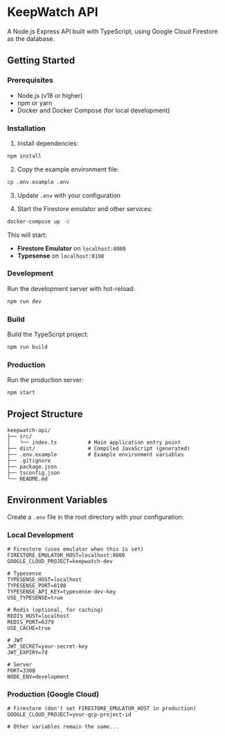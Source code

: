 # KeepWatch API

A Node.js Express API built with TypeScript, using Google Cloud Firestore as the database.

## Getting Started

### Prerequisites

- Node.js (v18 or higher)
- npm or yarn
- Docker and Docker Compose (for local development)

### Installation

1. Install dependencies:
```bash
npm install
```

2. Copy the example environment file:
```bash
cp .env.example .env
```

3. Update `.env` with your configuration

4. Start the Firestore emulator and other services:
```bash
docker-compose up -d
```

This will start:
- **Firestore Emulator** on `localhost:8080`
- **Typesense** on `localhost:8108`

### Development

Run the development server with hot-reload:
```bash
npm run dev
```

### Build

Build the TypeScript project:
```bash
npm run build
```

### Production

Run the production server:
```bash
npm start
```

## Project Structure

```
keepwatch-api/
├── src/
│   └── index.ts          # Main application entry point
├── dist/                 # Compiled JavaScript (generated)
├── .env.example          # Example environment variables
├── .gitignore
├── package.json
├── tsconfig.json
└── README.md
```

## Environment Variables

Create a `.env` file in the root directory with your configuration:

### Local Development
```env
# Firestore (uses emulator when this is set)
FIRESTORE_EMULATOR_HOST=localhost:8080
GOOGLE_CLOUD_PROJECT=keepwatch-dev

# Typesense
TYPESENSE_HOST=localhost
TYPESENSE_PORT=8108
TYPESENSE_API_KEY=typesense-dev-key
USE_TYPESENSE=true

# Redis (optional, for caching)
REDIS_HOST=localhost
REDIS_PORT=6379
USE_CACHE=true

# JWT
JWT_SECRET=your-secret-key
JWT_EXPIRY=7d

# Server
PORT=3300
NODE_ENV=development
```

### Production (Google Cloud)
```env
# Firestore (don't set FIRESTORE_EMULATOR_HOST in production)
GOOGLE_CLOUD_PROJECT=your-gcp-project-id

# Other variables remain the same...
```

